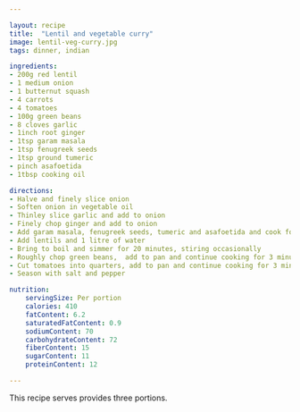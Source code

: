 ```yaml
---

layout: recipe
title:  "Lentil and vegetable curry"
image: lentil-veg-curry.jpg
tags: dinner, indian

ingredients:
- 200g red lentil
- 1 medium onion
- 1 butternut squash
- 4 carrots
- 4 tomatoes
- 100g green beans
- 8 cloves garlic
- 1inch root ginger
- 1tsp garam masala
- 1tsp fenugreek seeds
- 1tsp ground tumeric
- pinch asafoetida
- 1tbsp cooking oil

directions:
- Halve and finely slice onion
- Soften onion in vegetable oil
- Thinley slice garlic and add to onion
- Finely chop ginger and add to onion
- Add garam masala, fenugreek seeds, tumeric and asafoetida and cook for a minute
- Add lentils and 1 litre of water
- Bring to boil and simmer for 20 minutes, stiring occasionally
- Roughly chop green beans,  add to pan and continue cooking for 3 minutes
- Cut tomatoes into quarters, add to pan and continue cooking for 3 minutes
- Season with salt and pepper

nutrition:
    servingSize: Per portion
    calories: 410
    fatContent: 6.2
    saturatedFatContent: 0.9
    sodiumContent: 70
    carbohydrateContent: 72
    fiberContent: 15
    sugarContent: 11
    proteinContent: 12

---
```


This recipe serves provides three portions.
